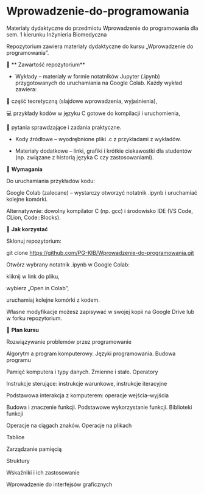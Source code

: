# Wprowadzenie-do-programowania
Materiały dydaktyczne do przedmiotu Wprowadzenie do programowania dla sem. 1 kierunku Inżynieria Biomedyczna

Repozytorium zawiera materiały dydaktyczne do kursu „Wprowadzenie do programowania”.

📂 ** Zawartość repozytorium**

- Wykłady – materiały w formie notatników Jupyter (.ipynb) przygotowanych do uruchamiania na Google Colab.
Każdy wykład zawiera:

📘 część teoretyczną (slajdowe wprowadzenia, wyjaśnienia),

💻 przykłady kodów w języku C gotowe do kompilacji i uruchomienia,

📝 pytania sprawdzające i zadania praktyczne.

- Kody źródłowe – wyodrębnione pliki .c z przykładami z wykładów.

- Materiały dodatkowe – linki, grafiki i krótkie ciekawostki dla studentów (np. związane z historią języka C czy zastosowaniami).

🔧 **Wymagania**

Do uruchamiania przykładów kodu:

Google Colab (zalecane) – wystarczy otworzyć notatnik .ipynb i uruchamiać kolejne komórki.

Alternatywnie: dowolny kompilator C (np. gcc) i środowisko IDE (VS Code, CLion, Code::Blocks).

🚀 **Jak korzystać**

Sklonuj repozytorium:

git clone https://github.com/PG-KIB/Wprowadzenie-do-programowania.git


Otwórz wybrany notatnik .ipynb w Google Colab:

kliknij w link do pliku,

wybierz „Open in Colab”,

uruchamiaj kolejne komórki z kodem.

Własne modyfikacje możesz zapisywać w swojej kopii na Google Drive lub w forku repozytorium.

📅 **Plan kursu**

Rozwiązywanie problemów przez programowanie

Algorytm a program komputerowy. Języki programowania. Budowa programu

Pamięć komputera i typy danych. Zmienne i stałe. Operatory

Instrukcje sterujące: instrukcje warunkowe, instrukcje iteracyjne

Podstawowa interakcja z komputerem: operacje wejścia–wyjścia

Budowa i znaczenie funkcji. Podstawowe wykorzystanie funkcji. Biblioteki funkcji

Operacje na ciągach znaków. Operacje na plikach

Tablice

Zarządzanie pamięcią

Struktury

Wskaźniki i ich zastosowanie

Wprowadzenie do interfejsów graficznych
